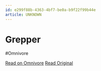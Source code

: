 ```yaml
---
id: e299f88b-4363-4bf7-be0a-b9f22f99b44e
article: UNKNOWN
---
```


# Grepper
#Omnivore

[Read on Omnivore](https://omnivore.app/me/grepper-18d49593f10)
[Read Original](https://chromewebstore.google.com/detail/grepper/amaaokahonnfjjemodnpmeenfpnnbkco)


